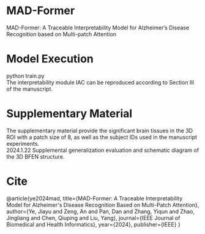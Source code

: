# MAD-Former
MAD-Former: A Traceable Interpretability Model for Alzheimer’s Disease Recognition based on Multi-patch Attention<br>

# Model Execution
python train.py<br>
The interpretability module IAC can be reproduced according to Section III of the manuscript.<br>

# Supplementary Material
The supplementary material provide the significant brain tissues in the 3D ROI with a patch size of 8, as well as the subject IDs used in the manuscript experiments.<br>
2024.1.22 Supplemental generalization evaluation and schematic diagram of the 3D BFEN structure.<br>

# Cite
@article{ye2024mad,
  title={MAD-Former: A Traceable Interpretability Model for Alzheimer's Disease Recognition Based on Multi-Patch Attention},
  author={Ye, Jiayu and Zeng, An and Pan, Dan and Zhang, Yiqun and Zhao, Jingliang and Chen, Qiuping and Liu, Yang},
  journal={IEEE Journal of Biomedical and Health Informatics},
  year={2024},
  publisher={IEEE}
}
